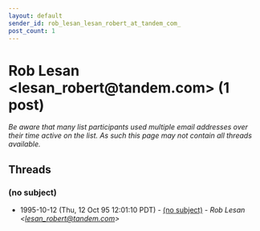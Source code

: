 ```yaml
---
layout: default
sender_id: rob_lesan_lesan_robert_at_tandem_com_
post_count: 1
---
```


# Rob Lesan <lesan_robert<span>@</span>tandem.com> (1 post)

_Be aware that many list participants used multiple email addresses over their time active on the list. As such this page may not contain all threads available._

## Threads

### (no subject)
+ 1995-10-12 (Thu, 12 Oct 95 12:01:10 PDT) - [(no subject)](/archive/1995/10/1e82883efd991a6dd3698672f2cda15a8ff99b043494da160164e324c6107faf) - _Rob Lesan \<lesan_robert@tandem.com\>_

